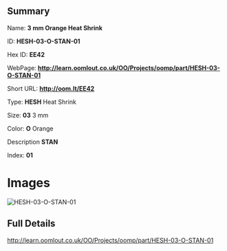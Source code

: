 

## Summary
 
Name: __3 mm Orange Heat Shrink__

ID: __HESH-03-O-STAN-01__

Hex ID: __EE42__

WebPage: __http://learn.oomlout.co.uk/OO/Projects/oomp/part/HESH-03-O-STAN-01__

Short URL: __http://oom.lt/EE42__


Type: __HESH__ Heat Shrink 

Size: __03__ 3 mm 

Color: __O__ Orange 

Description __STAN__  

Index: __01__


 # Images
![HESH-03-O-STAN-01](http://oomlout.com/oomp-gen/parts/HESH-03-O-STAN-01/HESH-03-O-STAN-01_420.jpg)



 ## Full Details

 http://learn.oomlout.co.uk/OO/Projects/oomp/part/HESH-03-O-STAN-01














